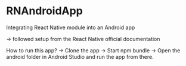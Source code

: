 # RNAndroidApp

Integrating React Native module into an Android app 

-> followed setup from the React Native official documentation 

How to run this app?
-> Clone the app 
-> Start npm bundle 
-> Open the android folder in Android Studio and run the app from there. 
